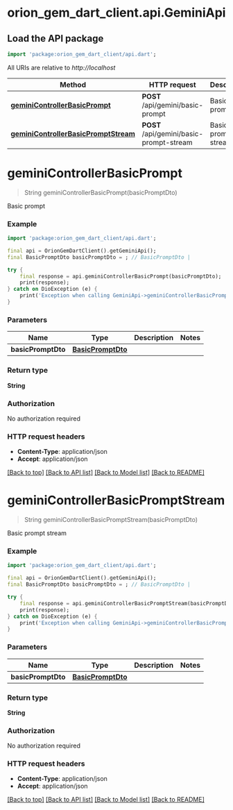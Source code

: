 # orion_gem_dart_client.api.GeminiApi

## Load the API package
```dart
import 'package:orion_gem_dart_client/api.dart';
```

All URIs are relative to *http://localhost*

Method | HTTP request | Description
------------- | ------------- | -------------
[**geminiControllerBasicPrompt**](GeminiApi.md#geminicontrollerbasicprompt) | **POST** /api/gemini/basic-prompt | Basic prompt
[**geminiControllerBasicPromptStream**](GeminiApi.md#geminicontrollerbasicpromptstream) | **POST** /api/gemini/basic-prompt-stream | Basic prompt stream


# **geminiControllerBasicPrompt**
> String geminiControllerBasicPrompt(basicPromptDto)

Basic prompt

### Example
```dart
import 'package:orion_gem_dart_client/api.dart';

final api = OrionGemDartClient().getGeminiApi();
final BasicPromptDto basicPromptDto = ; // BasicPromptDto | 

try {
    final response = api.geminiControllerBasicPrompt(basicPromptDto);
    print(response);
} catch on DioException (e) {
    print('Exception when calling GeminiApi->geminiControllerBasicPrompt: $e\n');
}
```

### Parameters

Name | Type | Description  | Notes
------------- | ------------- | ------------- | -------------
 **basicPromptDto** | [**BasicPromptDto**](BasicPromptDto.md)|  | 

### Return type

**String**

### Authorization

No authorization required

### HTTP request headers

 - **Content-Type**: application/json
 - **Accept**: application/json

[[Back to top]](#) [[Back to API list]](../README.md#documentation-for-api-endpoints) [[Back to Model list]](../README.md#documentation-for-models) [[Back to README]](../README.md)

# **geminiControllerBasicPromptStream**
> String geminiControllerBasicPromptStream(basicPromptDto)

Basic prompt stream

### Example
```dart
import 'package:orion_gem_dart_client/api.dart';

final api = OrionGemDartClient().getGeminiApi();
final BasicPromptDto basicPromptDto = ; // BasicPromptDto | 

try {
    final response = api.geminiControllerBasicPromptStream(basicPromptDto);
    print(response);
} catch on DioException (e) {
    print('Exception when calling GeminiApi->geminiControllerBasicPromptStream: $e\n');
}
```

### Parameters

Name | Type | Description  | Notes
------------- | ------------- | ------------- | -------------
 **basicPromptDto** | [**BasicPromptDto**](BasicPromptDto.md)|  | 

### Return type

**String**

### Authorization

No authorization required

### HTTP request headers

 - **Content-Type**: application/json
 - **Accept**: application/json

[[Back to top]](#) [[Back to API list]](../README.md#documentation-for-api-endpoints) [[Back to Model list]](../README.md#documentation-for-models) [[Back to README]](../README.md)


